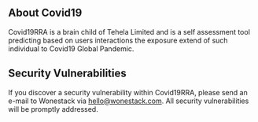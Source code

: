## About Covid19

Covid19RRA is a brain child of Tehela Limited and is a self assessment tool predicting based on users interactions the exposure extend of such individual to Covid19 Global Pandemic.

## Security Vulnerabilities

If you discover a security vulnerability within Covid19RRA, please send an e-mail to Wonestack via [hello@wonestack.com](mailto:hello@wonestack.com). All security vulnerabilities will be promptly addressed.
